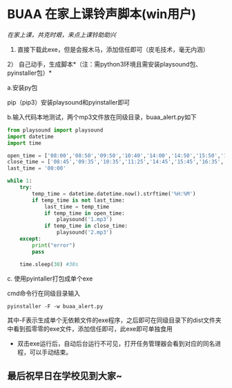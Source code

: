# BUAA 在家上课铃声脚本(win用户)



*在家上课，共克时艰，来点上课铃助助兴*





1)    直接下载此exe，但是会报木马，添加信任即可（皮毛技术，毫无内涵）



2） 自己动手，生成脚本*（注：需python3环境且需安装playsound包、pyinstaller包）*

a.安装py包

pip（pip3）安装playsound和pyinstaller即可



b.输入代码本地测试，两个mp3文件放在同级目录，buaa_alert.py如下

```python
from playsound import playsound
import datetime
import time

open_time = ['08:00','08:50','09:50','10:40','14:00','14:50','15:50','16:40']
close_time = ['08:45','09:35','10:35','11:25','14:45','15:45','16:35','17:25']
last_time = '00:00'

while 1:
    try:
        temp_time = datetime.datetime.now().strftime('%H:%M')
        if temp_time is not last_time:
            last_time = temp_time
            if temp_time in open_time:
                playsound('1.mp3')
            if temp_time in close_time:
                playsound('2.mp3')
    except:
        print("error")
        pass

    time.sleep(30) #30s
```



c. 使用pyintaller打包成单个exe

cmd命令行在同级目录输入

`pyinstaller -F -w buaa_alert.py`

其中-F表示生成单个无依赖文件的exe程序，之后即可在同级目录下的dist文件夹中看到孤零零的exe文件，添加信任即可，此exe即可单独食用



- 双击exe运行后，自动后台运行不可见，打开任务管理器会看到对应的同名进程，可以手动结束。





## 最后祝早日在学校见到大家~